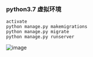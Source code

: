 ### python3.7 虚拟环境
```
activate 
python manage.py makemigrations
python manage.py migrate
python manage.py runserver 
```

![image](https://user-images.githubusercontent.com/97334034/210070208-2f0afbc6-98bb-453f-a78e-945321a7b42c.png)
